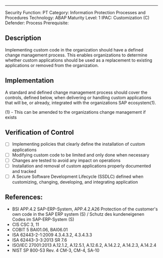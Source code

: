 ---
Security Function: PT
Category: Information Protection Processes and Procedures
Technology: ABAP
Maturity Level: 1
IPAC: Customization (C)
Defender: Process
Prerequisite:

## Description

Implementing custom code in the organization should have a defined change management process. This enables organizations to determine whether custom applications should be used as a replacement to existing applications or removed from the organization.

## Implementation

A standard and defined change management process should cover the controls, defined below, when delivering or handling custom applications that will be, or already, integrated with the organizations SAP ecosystem(1).

(1) - This can be amended to the organizations change management if exists

## Verification of Control

- [ ] Implementing policies that clearly define the installation of custom applications
- [ ] Modifying custom code to be limited and only done when necessary
- [ ] Changes are tested to avoid any impact on operations
- [ ] Installation and removal of custom applications properly documented and tracked
- [ ] A Secure Software Development Lifecycle (SSDLC) defined when customizing, changing, developing, and integrating application

## References:
- BSI APP.4.2 SAP-ERP-System, APP.4.2.A26 Protection of the customer's own code in the SAP ERP system (S) / Schutz des kundeneigenen Codes im SAP-ERP-System (S)
- CIS CSC 3, 11
- COBIT 5 BAI01.06, BAI06.01
- ISA 62443-2-1:2009 4.3.4.3.2, 4.3.4.3.3
- ISA 62443-3-3:2013 SR 7.6
- ISO/IEC 27001:2013 A.12.1.2, A.12.5.1, A.12.6.2, A.14.2.2, A.14.2.3, A.14.2.4
- NIST SP 800-53 Rev. 4 CM-3, CM-4, SA-10
